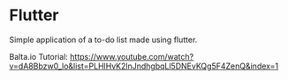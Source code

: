 # Flutter

Simple application of a to-do list made using flutter.

Balta.io Tutorial:
https://www.youtube.com/watch?v=dA8Bbzw0_lo&list=PLHlHvK2lnJndhgbqLl5DNEvKQg5F4ZenQ&index=1
